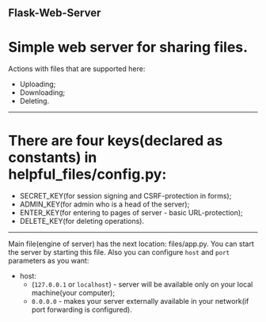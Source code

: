 ## Flask-Web-Server

# Simple web server for sharing files.

Actions with files that are supported here:
- Uploading;
- Downloading;
- Deleting.

---

# There are four keys(declared as constants) in helpful_files/config.py:

- SECRET_KEY(for session signing and CSRF-protection in forms);
- ADMIN_KEY(for admin who is a head of the server);
- ENTER_KEY(for entering to pages of server - basic URL-protection);
- DELETE_KEY(for deleting operations).

---

Main file(engine of server) has the next location: files/app.py.
You can start the server by starting this file.
Also you can configure `host` and `port` parameters as you want:
- host:
    - (`127.0.0.1` or `localhost`) - server will be available only on your local machine(your computer);
    - `0.0.0.0` - makes your server externally available in your network(if port forwarding is configured).